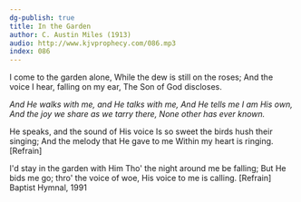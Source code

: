 ```yaml
---
dg-publish: true
title: In the Garden
author: C. Austin Miles (1913)
audio: http://www.kjvprophecy.com/086.mp3
index: 086
---
```


I come to the garden alone,
While the dew is still on the roses;
And the voice I hear, falling on my ear,
The Son of God discloses.

*And He walks with me, and He talks with me,
And He tells me I am His own,
And the joy we share as we tarry there,
None other has ever known.*

He speaks, and the sound of His voice
Is so sweet the birds hush their singing;
And the melody that He gave to me
Within my heart is ringing. [Refrain]

I'd stay in the garden with Him
Tho' the night around me be falling;
But He bids me go; thro' the voice of woe,
His voice to me is calling. [Refrain]
Baptist Hymnal, 1991